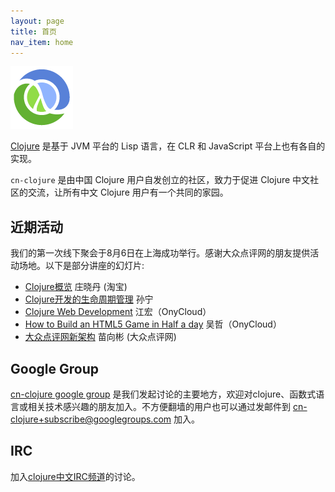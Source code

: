 ```yaml
---
layout: page
title: 首页
nav_item: home
---
```

<a href="http://cnlojure.org"><img src="clojure-icon.gif"
                                   id="clj-logo" /></a>

[Clojure](http://clojure.org) 是基于 JVM 平台的 Lisp 语言，在 CLR 和 JavaScript 平台上也有各自的实现。

`cn-clojure` 是由中国 Clojure 用户自发创立的社区，致力于促进 Clojure 中文社区的交流，让所有中文 Clojure 用户有一个共同的家园。

## 近期活动

我们的第一次线下聚会于8月6日在上海成功举行。感谢大众点评网的朋友提供活动场地。以下是部分讲座的幻灯片:

* [Clojure概览](http://www.slideshare.net/killme2008/clojure-8785955) 庄晓丹 (淘宝)
* [Clojure开发的生命周期管理](http://www.slideshare.net/sunng87/clojure-cnclojuremeetup) 孙宁
* [Clojure Web Development](http://www.slideshare.net/jiangxhong/clojure-web-development-8800348) 江宏（OnyCloud）
* [How to Build an HTML5 Game in Half a day](http://www.slideshare.net/jiangxhong/how-to-build-an-html5-game-in-half-a-day) 吴哲（OnyCloud）
* [大众点评网新架构](http://www.slideshare.net/killme2008/ss-8805669) 苗向彬 (大众点评网)

## Google Group
[cn-clojure google group](http://groups.google.com/group/cn-clojure)
是我们发起讨论的主要地方，欢迎对clojure、函数式语言或相关技术感兴趣的朋友加入。不方便翻墙的用户也可以通过发邮件到 [cn-clojure+subscribe@googlegroups.com](mailto:cn-clojure+subscribe@googlegroups.com) 加入。

## IRC
加入[clojure中文IRC频道](irc://irc.freenode.net/#clojure-cn)的讨论。
